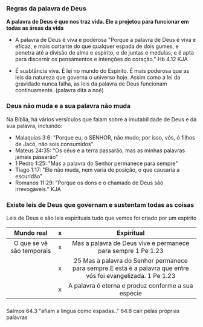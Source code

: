 ### Regras da palavra de Deus

**A palavra de Deus é que nos traz vida. Ele a projetou para funcionar em todas as áreas da vida**
- A palavra de Deus é viva e poderosa
    "Porque a palavra de Deus é viva e eficaz, e mais cortante do que qualquer espada de dois gumes, e penetra até a divisão de alma e espírito, e de juntas e medulas, e é apta para discernir os pensamentos e intenções do coração."   Hb 4.12 KJA

- É susbtância viva. É lei no mundo do Espirito. É mais poderosa que as leis da natureza que governa o universo hoje. Assim como a lei da gravidade nunca falha, as leis da palavra de Deus funcionam continuamente. (palavra dita a noé)

### Deus não muda e a sua palavra não muda
Na Bíblia, há vários versículos que falam sobre a imutabilidade de Deus e da sua palavra, incluindo:
- Malaquias 3:6: "Porque eu, o SENHOR, não mudo; por isso, vós, ó filhos de Jacó, não sois consumidos" 
- Mateus 24:35: "Os céus e a terra passarão, mas as minhas palavras jamais passarão" 
- 1 Pedro 1:25: "Mas a palavra do Senhor permanece para sempre" 
- Tiago 1:17: "Ele não muda, nem varia de posição, o que causaria a escuridão" 
- Romanos 11:29: "Porque os dons e o chamado de Deus são irrevogáveis." KJA 

### Existe leis de Deus que governam e sustentam todas as coisas
Leis de Deus e são leis espirituais tudo que vemos foi criado por um espirito

|Mundo real| x |Expiritual|
|:----------:|:--:|:----------:|
|O que se vê são temporais| x |Mas a palavra de Deus vive e permanece para sempre 1 Pe 1.23|
|| x |25 Mas a palavra do Senhor permanece para sempre.E esta é a palavra que entre vós foi evangelizada. 1 Pe 1.23|
|| x |A palavra é eterna e produz conforme a sua espécie|


###  


Salmos 64.3 "afiam a lingua como espadas.." 64.8 cair pelas próprias palavras